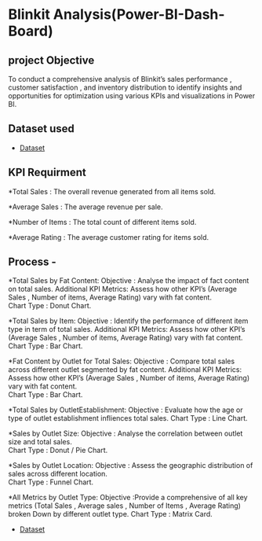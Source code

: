 # Blinkit Analysis(Power-BI-Dash-Board)
## project Objective
To conduct a comprehensive analysis of Blinkit’s sales performance , customer satisfaction , and inventory distribution to identify insights and opportunities for optimization using various KPIs and visualizations in Power BI.
## Dataset used 
- <a href="https://drive.google.com/drive/folders/1mKh61zKVBnPJN0A5lc77osGNkmNa-loI">Dataset</a>

## KPI Requirment
*Total Sales : The overall revenue generated from all items sold.

*Average Sales : The average revenue per sale.

*Number of Items : The total count of different items sold.

*Average Rating : The average customer rating for items sold.

## Process -
*Total Sales by Fat Content: 
                      Objective : Analyse the impact of fact content on total sales.
                        Additional KPI Metrics: Assess how other KPI’s (Average Sales , Number of items, Average Rating) vary with fat content.                                
                        Chart Type : Donut Chart.

*Total Sales by Item: 
                    Objective : Identify the performance of different item type in term of total sales.
                    Additional KPI Metrics: Assess how other KPI’s (Average Sales , Number of items, Average Rating) vary with fat content.                                
                    Chart Type : Bar Chart.

*Fat Content by Outlet for Total Sales:
                    Objective : Compare total sales across different outlet segmented by fat content.
                    Additional KPI Metrics: Assess how other KPI’s (Average Sales , Number of items, Average Rating) vary with fat content.                                
                    Chart Type : Bar Chart.

*Total Sales by OutletEstablishment:
                     Objective : Evaluate how the age or type of outlet establishment infliences total sales.
                     Chart Type : Line Chart.
                     
*Sales by Outlet Size: 
                     Objective : Analyse the correlation between outlet size and total sales.                            
                     Chart Type : Donut /  Pie Chart.

*Sales by Outlet Location: 
                    Objective : Assess the geographic distribution of sales across different location.                                
                    Chart Type : Funnel Chart.

*All Metrics by Outlet Type:
                    Objective :Provide a comprehensive of all key metrics (Total Sales , Average sales , Number of Items , Average Rating) broken 
                    Down by different outlet type.
                    Chart Type : Matrix Card.

- <a href="https://github.com/sonaliwarkhade1310/Power-BI-Dash-Board/blob/main/Screenshot%20%20Dash%20Board.png">Dataset</a>




